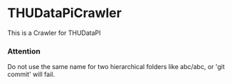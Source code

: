 # THUDataPiCrawler
This is a Crawler for THUDataPI

### Attention
Do not use the same name for two hierarchical folders like abc/abc, or 'git commit' will fail.
